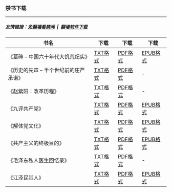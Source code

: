 ### 禁书下载

---
##### 友情链接：[免翻墙看禁闻](https://github.com/gfw-breaker/banned-news3) &nbsp;|&nbsp; [翻墙软件下载](https://github.com/gfw-breaker/nogfw)

| 书名 | 下载 | 下载 | 下载 |
|---|---|---|---|
| 《墓碑 – 中国六十年代大饥荒纪实》 | [TXT格式](https://cdn.jsdelivr.net/gh/gfw-breaker/books/resources/gravestone.txt) | [PDF格式](https://cdn.jsdelivr.net/gh/gfw-breaker/books/resources/gravestone.pdf) | [EPUB格式](https://cdn.jsdelivr.net/gh/gfw-breaker/books/resources/gravestone.epub) |
| 《历史的先声 – 半个世纪前的庄严承诺》 | [TXT格式](https://cdn.jsdelivr.net/gh/gfw-breaker/books/resources/lsxs.txt) | [PDF格式](https://cdn.jsdelivr.net/gh/gfw-breaker/books/resources/lsxs.pdf) | - |
| 《赵紫阳：改革历程》 | [TXT格式](https://cdn.jsdelivr.net/gh/gfw-breaker/books/resources/zzy_gglc.txt) | [PDF格式](https://cdn.jsdelivr.net/gh/gfw-breaker/books/resources/zzy_gglc.pdf) | - |
| 《九评共产党》 | [TXT格式](https://cdn.jsdelivr.net/gh/gfw-breaker/books/resources/9ping.txt) | [PDF格式](https://cdn.jsdelivr.net/gh/gfw-breaker/books/resources/9ping.pdf) | [EPUB格式](https://cdn.jsdelivr.net/gh/gfw-breaker/books/resources/9ping.epub) |
| 《解体党文化》 | [TXT格式](https://cdn.jsdelivr.net/gh/gfw-breaker/books/resources/jtdwh.txt) | [PDF格式](https://cdn.jsdelivr.net/gh/gfw-breaker/books/resources/jtdwh.pdf) | [EPUB格式](https://cdn.jsdelivr.net/gh/gfw-breaker/books/resources/jtdwh.epub) |
| 《共产主义的终极目的》 | [TXT格式](https://cdn.jsdelivr.net/gh/gfw-breaker/books/resources/gczy.txt) | [PDF格式](https://cdn.jsdelivr.net/gh/gfw-breaker/books/resources/gczy.pdf) | [EPUB格式](https://cdn.jsdelivr.net/gh/gfw-breaker/books/resources/gczy.epub) |
| 《毛泽东私人医生回忆录》 | [TXT格式](https://cdn.jsdelivr.net/gh/gfw-breaker/books/resources/mzdyshyl.txt) | [PDF格式](https://cdn.jsdelivr.net/gh/gfw-breaker/books/resources/mzdyshyl.pdf) | - |
| 《江泽民其人》 | [TXT格式](https://cdn.jsdelivr.net/gh/gfw-breaker/books/resources/jzm.txt) | [PDF格式](https://cdn.jsdelivr.net/gh/gfw-breaker/books/resources/jzm.pdf) | [EPUB格式](https://cdn.jsdelivr.net/gh/gfw-breaker/books/resources/jzm.epub) |
